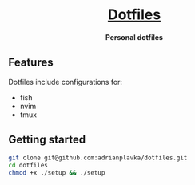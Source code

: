 <h1 align="center">
  <a href="https://github.com/adrianplavka/dotfiles">Dotfiles</a>
  <h4 align="center">Personal dotfiles</h4>
</h1>

## Features

Dotfiles include configurations for:

- fish
- nvim
- tmux

## Getting started

```bash
git clone git@github.com:adrianplavka/dotfiles.git
cd dotfiles
chmod +x ./setup && ./setup
```
